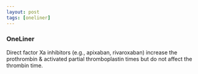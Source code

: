 ```yaml
---
layout: post
tags: [oneliner]
---
```



### OneLiner

Direct factor Xa inhibitors (e.g., apixaban, rivaroxaban) increase the prothrombin & activated partial thromboplastin times but do not affect the thrombin time.
